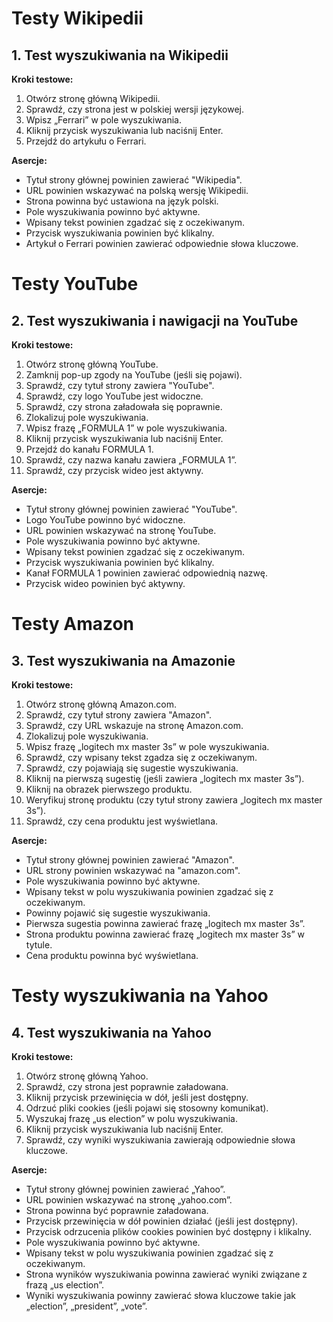 # Testy Wikipedii

## 1. Test wyszukiwania na Wikipedii

**Kroki testowe:**
1. Otwórz stronę główną Wikipedii.
2. Sprawdź, czy strona jest w polskiej wersji językowej.
3. Wpisz „Ferrari” w pole wyszukiwania.
4. Kliknij przycisk wyszukiwania lub naciśnij Enter.
5. Przejdź do artykułu o Ferrari.

**Asercje:**
- Tytuł strony głównej powinien zawierać "Wikipedia".
- URL powinien wskazywać na polską wersję Wikipedii.
- Strona powinna być ustawiona na język polski.
- Pole wyszukiwania powinno być aktywne.
- Wpisany tekst powinien zgadzać się z oczekiwanym.
- Przycisk wyszukiwania powinien być klikalny.
- Artykuł o Ferrari powinien zawierać odpowiednie słowa kluczowe.


# Testy YouTube

## 2. Test wyszukiwania i nawigacji na YouTube

**Kroki testowe:**
1. Otwórz stronę główną YouTube.
2. Zamknij pop-up zgody na YouTube (jeśli się pojawi).
3. Sprawdź, czy tytuł strony zawiera "YouTube".
4. Sprawdź, czy logo YouTube jest widoczne.
5. Sprawdź, czy strona załadowała się poprawnie.
6. Zlokalizuj pole wyszukiwania.
7. Wpisz frazę „FORMULA 1” w pole wyszukiwania.
8. Kliknij przycisk wyszukiwania lub naciśnij Enter.
9. Przejdź do kanału FORMULA 1.
10. Sprawdź, czy nazwa kanału zawiera „FORMULA 1”.
11. Sprawdź, czy przycisk wideo jest aktywny.

**Asercje:**
- Tytuł strony głównej powinien zawierać "YouTube".
- Logo YouTube powinno być widoczne.
- URL powinien wskazywać na stronę YouTube.
- Pole wyszukiwania powinno być aktywne.
- Wpisany tekst powinien zgadzać się z oczekiwanym.
- Przycisk wyszukiwania powinien być klikalny.
- Kanał FORMULA 1 powinien zawierać odpowiednią nazwę.
- Przycisk wideo powinien być aktywny.


# Testy Amazon

## 3. Test wyszukiwania na Amazonie

**Kroki testowe:**
1. Otwórz stronę główną Amazon.com.
2. Sprawdź, czy tytuł strony zawiera "Amazon".
3. Sprawdź, czy URL wskazuje na stronę Amazon.com.
4. Zlokalizuj pole wyszukiwania.
5. Wpisz frazę „logitech mx master 3s” w pole wyszukiwania.
6. Sprawdź, czy wpisany tekst zgadza się z oczekiwanym.
7. Sprawdź, czy pojawiają się sugestie wyszukiwania.
8. Kliknij na pierwszą sugestię (jeśli zawiera „logitech mx master 3s”).
9. Kliknij na obrazek pierwszego produktu.
10. Weryfikuj stronę produktu (czy tytuł strony zawiera „logitech mx master 3s”).
11. Sprawdź, czy cena produktu jest wyświetlana.

**Asercje:**
- Tytuł strony głównej powinien zawierać "Amazon".
- URL strony powinien wskazywać na "amazon.com".
- Pole wyszukiwania powinno być aktywne.
- Wpisany tekst w polu wyszukiwania powinien zgadzać się z oczekiwanym.
- Powinny pojawić się sugestie wyszukiwania.
- Pierwsza sugestia powinna zawierać frazę „logitech mx master 3s”.
- Strona produktu powinna zawierać frazę „logitech mx master 3s” w tytule.
- Cena produktu powinna być wyświetlana.


# Testy wyszukiwania na Yahoo

## 4. Test wyszukiwania na Yahoo

**Kroki testowe:**
1. Otwórz stronę główną Yahoo.
2. Sprawdź, czy strona jest poprawnie załadowana.
3. Kliknij przycisk przewinięcia w dół, jeśli jest dostępny.
4. Odrzuć pliki cookies (jeśli pojawi się stosowny komunikat).
5. Wyszukaj frazę „us election” w polu wyszukiwania.
6. Kliknij przycisk wyszukiwania lub naciśnij Enter.
7. Sprawdź, czy wyniki wyszukiwania zawierają odpowiednie słowa kluczowe.

**Asercje:**
- Tytuł strony głównej powinien zawierać „Yahoo”.
- URL powinien wskazywać na stronę „yahoo.com”.
- Strona powinna być poprawnie załadowana.
- Przycisk przewinięcia w dół powinien działać (jeśli jest dostępny).
- Przycisk odrzucenia plików cookies powinien być dostępny i klikalny.
- Pole wyszukiwania powinno być aktywne.
- Wpisany tekst w polu wyszukiwania powinien zgadzać się z oczekiwanym.
- Strona wyników wyszukiwania powinna zawierać wyniki związane z frazą „us election”.
- Wyniki wyszukiwania powinny zawierać słowa kluczowe takie jak „election”, „president”, „vote”.
